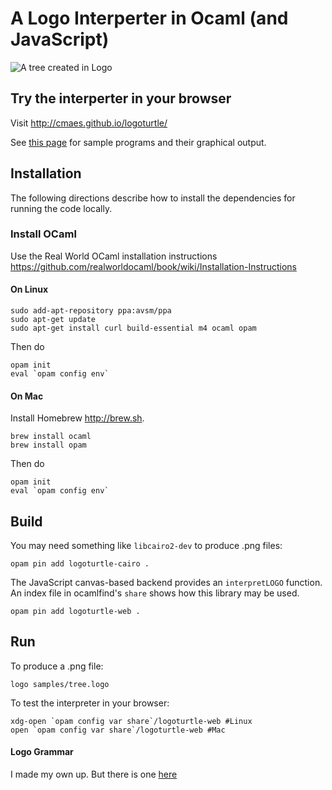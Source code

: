 # A Logo Interperter in Ocaml (and JavaScript)

![A tree created in Logo](http://chrisma.es/logoturtle/samples/tree2.png)

## Try  the interperter in your browser

Visit http://cmaes.github.io/logoturtle/

See [this page](http://cmaes.github.io/logoturtle/samples) for sample
programs and their graphical output.

## Installation

The following directions describe how to install the dependencies for
running the code locally.

### Install OCaml

Use the Real World OCaml installation instructions
https://github.com/realworldocaml/book/wiki/Installation-Instructions

#### On Linux

```
sudo add-apt-repository ppa:avsm/ppa
sudo apt-get update
sudo apt-get install curl build-essential m4 ocaml opam
```

Then do
```
opam init
eval `opam config env`
```

#### On Mac

Install Homebrew http://brew.sh.

```
brew install ocaml
brew install opam
```

Then do
```
opam init
eval `opam config env`
```

## Build

You may need something like `libcairo2-dev` to produce .png files:
```
opam pin add logoturtle-cairo .
```

The JavaScript canvas-based backend provides an `interpretLOGO` function.
An index file in ocamlfind's `share` shows how this library may be used.
```
opam pin add logoturtle-web .
```

## Run

To produce a .png file:
```
logo samples/tree.logo
```

To test the interpreter in your browser:
```shell
xdg-open `opam config var share`/logoturtle-web #Linux
open `opam config var share`/logoturtle-web #Mac
```


#### Logo Grammar

I made my own up. But there is one [here](https://www.cs.duke.edu/courses/spring00/cps108/projects/slogo/slogo.g)
